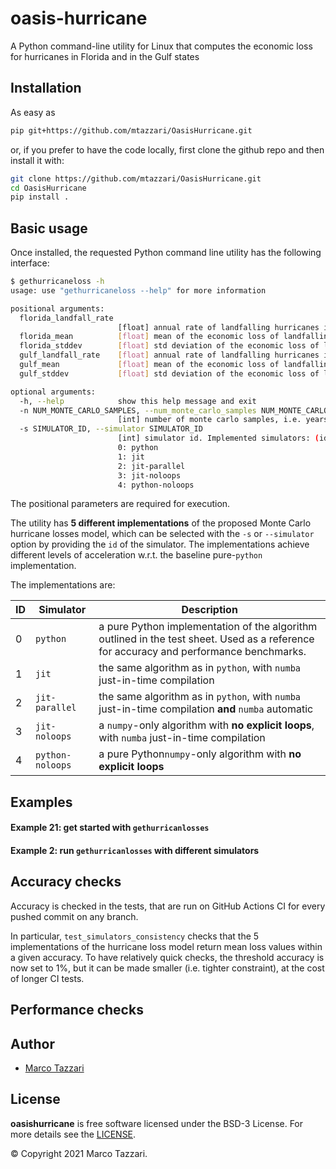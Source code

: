 # oasis-hurricane

A Python command-line utility for Linux that computes the economic loss for hurricanes in Florida and in the Gulf states



## Installation
As easy as

```bash
pip git+https://github.com/mtazzari/OasisHurricane.git
```

or, if you prefer to have the code locally, first clone the github repo and then install it with:

```bash
git clone https://github.com/mtazzari/OasisHurricane.git
cd OasisHurricane
pip install .
```

## Basic usage
Once installed, the requested Python command line utility has the following interface:
```bash
$ gethurricaneloss -h
usage: use "gethurricaneloss --help" for more information

positional arguments:
  florida_landfall_rate
                        [float] annual rate of landfalling hurricanes in Florida.
  florida_mean          [float] mean of the economic loss of landfalling hurricane in Florida.
  florida_stddev        [float] std deviation of the economic loss of landfalling hurricane in Florida.
  gulf_landfall_rate    [float] annual rate of landfalling hurricanes in Gulf states.
  gulf_mean             [float] mean of the economic loss of landfalling hurricane in Gulf states.
  gulf_stddev           [float] std deviation of the economic loss of landfalling hurricane in Gulf states.

optional arguments:
  -h, --help            show this help message and exit
  -n NUM_MONTE_CARLO_SAMPLES, --num_monte_carlo_samples NUM_MONTE_CARLO_SAMPLES
                        [int] number of monte carlo samples, i.e. years. (default=10)
  -s SIMULATOR_ID, --simulator SIMULATOR_ID
                        [int] simulator id. Implemented simulators: (id:name)
                        0: python
                        1: jit
                        2: jit-parallel
                        3: jit-noloops
                        4: python-noloops
```
The positional parameters are required for execution. 

The utility has **5 different implementations** of the proposed Monte Carlo hurricane losses model, which can be selected 
with the `-s` or `--simulator` option by providing the `id` of the simulator. The implementations achieve different levels
of acceleration w.r.t. the baseline pure-`python` implementation.

The implementations are:

| ID  | Simulator          | Description |
| --- | ------------------ | ----------- |
| 0   | `python`           | a pure Python implementation of the algorithm outlined in the test sheet. Used as a reference for accuracy and performance benchmarks.       |
| 1   | `jit`              | the same algorithm as in `python`, with `numba` just-in-time compilation   |
| 2   | `jit-parallel`     | the same algorithm as in `python`, with `numba` just-in-time compilation **and** `numba` automatic         |
| 3   | `jit-noloops`      | a `numpy`-only algorithm with **no explicit loops**, with `numba` just-in-time compilation   |
| 4   | `python-noloops`   | a pure Python`numpy`-only algorithm with **no explicit loops**          |

## Examples

#### Example 21: get started with `gethurricanlosses`

#### Example 2: run `gethurricanlosses` with different simulators


## Accuracy checks
Accuracy is checked in the tests, that are run on GitHub Actions CI for every pushed commit on any branch.

In particular, `test_simulators_consistency` checks that the 5 implementations of the hurricane loss model return mean loss
values within a given accuracy. To have relatively quick checks, the threshold accuracy is now set to 1%, but it can be
made smaller (i.e. tighter constraint), at the cost of longer CI tests.

## Performance checks

## Author

- [Marco Tazzari](https://github.com/mtazzari)

## License
**oasishurricane** is free software licensed under the BSD-3 License. For more details see
the [LICENSE](https://github.com/mtazzari/oasishurricane/blob/main/LICENSE).

© Copyright 2021 Marco Tazzari.

